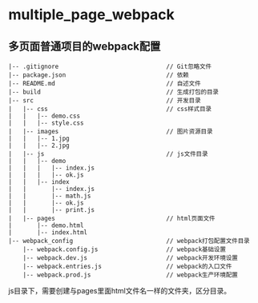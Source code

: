 # multiple_page_webpack
## 多页面普通项目的webpack配置


    |-- .gitignore                              // Git忽略文件
    |-- package.json                            // 依赖
    |-- README.md                               // 自述文件
    |-- build                                   // 生成打包的目录
    |-- src                                     // 开发目录
    |   |-- css                                 // css样式目录
    |   |   |-- demo.css
    |   |   |-- style.css
    |   |-- images                              // 图片资源目录
    |   |   |-- 1.jpg
    |   |   |-- 2.jpg
    |   |-- js                                  // js文件目录
    |   |   |-- demo
    |   |   |   |-- index.js
    |   |   |   |-- ok.js
    |   |   |-- index
    |   |       |-- index.js
    |   |       |-- math.js
    |   |       |-- ok.js
    |   |       |-- print.js
    |   |-- pages                               // html页面文件
    |       |-- demo.html
    |       |-- index.html
    |-- webpack_config                          // webpack打包配置文件目录
        |-- webpack.config.js                   // webpack基础设置
        |-- webpack.dev.js                      // webpack开发环境设置
        |-- webpack.entries.js                  // webpack的入口文件
        |-- webpack.prod.js                     // webpack生产环境配置

js目录下，需要创建与pages里面html文件名一样的文件夹，区分目录。